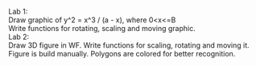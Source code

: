 Lab 1:  
 Draw graphic of y^2 = x^3 / (a - x), where 0<x<=B  
 Write functions for rotating,  scaling and moving graphic.  
Lab 2:  
 Draw 3D figure in WF. Write functions for scaling, rotating and moving it.
 Figure is build manually. Polygons are colored for better recognition.  